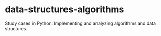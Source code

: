 # data-structures-algorithms
Study cases in Python: Implementing and analyzing algorithms and data structures.
